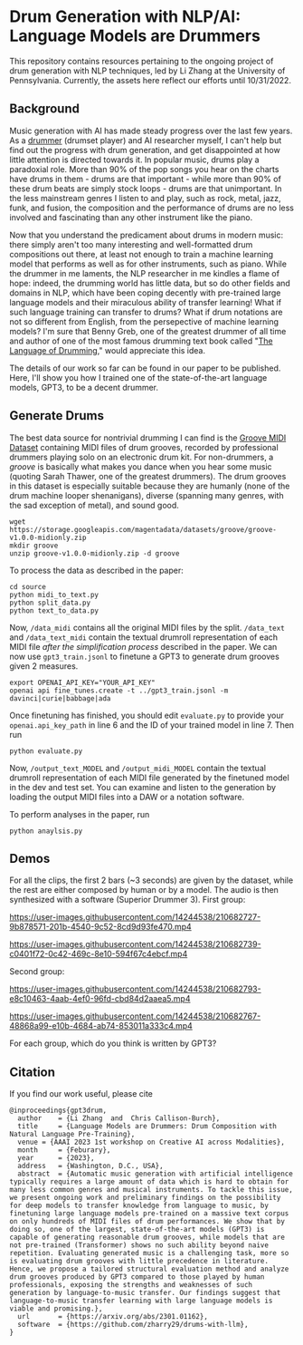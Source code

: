 # Drum Generation with NLP/AI: Language Models are Drummers

This repository contains resources pertaining to the ongoing project of drum generation with NLP techniques, led by Li Zhang at the University of Pennsylvania. Currently, the assets here reflect our efforts until 10/31/2022.

## Background
Music generation with AI has made steady progress over the last few years. As a [drummer](https://space.bilibili.com/483770554) (drumset player) and AI researcher myself, I can't help but find out the progress with drum generation, and get disappointed at how little attention is directed towards it. In popular music, drums play a paradoxial role. More than 90% of the pop songs you hear on the charts have drums in them - drums are that important - while more than 90% of these drum beats are simply stock loops - drums are that unimportant. In the less mainstream genres I listen to and play, such as rock, metal, jazz, funk, and fusion, the composition and the performance of drums are no less involved and fascinating than any other instrument like the piano. 

Now that you understand the predicament about drums in modern music: there simply aren't too many interesting and well-formatted drum compositions out there, at least not enough to train a machine learning model that performs as well as for other instruments, such as piano. While the drummer in me laments, the NLP researcher in me kindles a flame of hope: indeed, the drumming world has little data, but so do other fields and domains in NLP, which have been coping decently with pre-trained large language models and their miraculous ability of transfer learning! What if such language training can transfer to drums? What if drum notations are not so different from English, from the persepective of machine learning models? I'm sure that Benny Greb, one of the greatest drummer of all time and author of one of the most famous drumming text book called "[The Language of Drumming](https://hudsonmusic.com/product/the-language-of-drumming-book-video/)," would appreciate this idea. 

The details of our work so far can be found in our paper to be published. Here, I'll show you how I trained one of the state-of-the-art language models, GPT3, to be a decent drummer. 

## Generate Drums
The best data source for nontrivial drumming I can find is the [Groove MIDI Dataset](https://magenta.tensorflow.org/datasets/groove) containing MIDI files of drum grooves, recorded by professional drummers playing solo on an electronic drum kit. For non-drummers, a _groove_ is basically what makes you dance when you hear some music (quoting Sarah Thawer, one of the greatest drummers). The drum grooves in this dataset is especially suitable because they are humanly (none of the drum machine looper shenanigans), diverse (spanning many genres, with the sad exception of metal), and sound good. 

```
wget https://storage.googleapis.com/magentadata/datasets/groove/groove-v1.0.0-midionly.zip
mkdir groove
unzip groove-v1.0.0-midionly.zip -d groove
```

To process the data as described in the paper:
```
cd source
python midi_to_text.py
python split_data.py
python text_to_data.py
```
Now, `/data_midi` contains all the original MIDI files by the split. `/data_text` and `/data_text_midi` contain the textual drumroll representation of each MIDI file *after the simplification process* described in the paper. We can now use `gpt3_train.jsonl` to finetune a GPT3 to generate drum grooves given 2 measures. 
```
export OPENAI_API_KEY="YOUR_API_KEY"
openai api fine_tunes.create -t ../gpt3_train.jsonl -m davinci|curie|babbage|ada
```
Once finetuning has finished, you should edit `evaluate.py` to provide your `openai.api_key_path` in line 6 and the ID of your trained model in line 7. Then run
```
python evaluate.py
```
Now, `/output_text_MODEL` and `/output_midi_MODEL` contain the textual drumroll representation of each MIDI file generated by the finetuned model in the dev and test set. You can examine and listen to the generation by loading the output MIDI files into a DAW or a notation software.

To perform analyses in the paper, run
```
python anaylsis.py
```

## Demos
For all the clips, the first 2 bars (~3 seconds) are given by the dataset, while the rest are either composed by human or by a model. The audio is then synthesized with a software (Superior Drummer 3).
First group:

https://user-images.githubusercontent.com/14244538/210682727-9b878571-201b-4540-9c52-8cd9d93fe470.mp4

https://user-images.githubusercontent.com/14244538/210682739-c0401f72-0c42-469c-8e10-594f67c4ebcf.mp4


Second group:

https://user-images.githubusercontent.com/14244538/210682793-e8c10463-4aab-4ef0-96fd-cbd84d2aaea5.mp4

https://user-images.githubusercontent.com/14244538/210682767-48868a99-e10b-4684-ab74-853011a333c4.mp4

For each group, which do you think is written by GPT3?

## Citation
If you find our work useful, please cite
```
@inproceedings{gpt3drum,
  author    = {Li Zhang  and  Chris Callison-Burch},
  title     = {Language Models are Drummers: Drum Composition with Natural Language Pre-Training},
  venue = {AAAI 2023 1st workshop on Creative AI across Modalities},
  month     = {Feburary},
  year      = {2023},
  address   = {Washington, D.C., USA},
  abstract  = {Automatic music generation with artificial intelligence typically requires a large amount of data which is hard to obtain for many less common genres and musical instruments. To tackle this issue, we present ongoing work and preliminary findings on the possibility for deep models to transfer knowledge from language to music, by finetuning large language models pre-trained on a massive text corpus on only hundreds of MIDI files of drum performances. We show that by doing so, one of the largest, state-of-the-art models (GPT3) is capable of generating reasonable drum grooves, while models that are not pre-trained (Transformer) shows no such ability beyond naive repetition. Evaluating generated music is a challenging task, more so is evaluating drum grooves with little precedence in literature. Hence, we propose a tailored structural evaluation method and analyze drum grooves produced by GPT3 compared to those played by human professionals, exposing the strengths and weaknesses of such generation by language-to-music transfer. Our findings suggest that language-to-music transfer learning with large language models is viable and promising.},
  url       = {https://arxiv.org/abs/2301.01162},
  software  = {https://github.com/zharry29/drums-with-llm},
}
```
